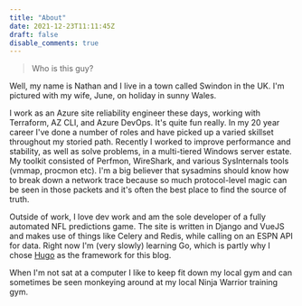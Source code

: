 ```yaml
---
title: "About"
date: 2021-12-23T11:11:45Z
draft: false
disable_comments: true
---
```


> Who is this guy?

Well, my name is Nathan and I live in a town called Swindon in the UK.  I'm pictured with my wife, June, on holiday in sunny Wales.

I work as an Azure site reliability engineer these days, working with Terraform, AZ CLI, and Azure DevOps.  It's quite fun really.  In my 20 year career I've done a number of roles and have picked up a varied skillset throughout my storied path.  Recently I worked to improve performance and stability, as well as solve problems, in a multi-tiered Windows server estate.  My toolkit consisted of Perfmon, WireShark, and various SysInternals tools (vmmap, procmon etc).  I'm a big believer that sysadmins should know how to break down a network trace because so much protocol-level magic can be seen in those packets and it's often the best place to find the source of truth.

Outside of work, I love dev work and am the sole developer of a fully automated NFL predictions game.  The site is written in Django and VueJS and makes use of things like Celery and Redis, while calling on an ESPN API for data.  Right now I'm (very slowly) learning Go, which is partly why I chose [Hugo](https://gohugo.io/) as the framework for this blog.

When I'm not sat at a computer I like to keep fit down my local gym and can sometimes be seen monkeying around at my local Ninja Warrior training gym.